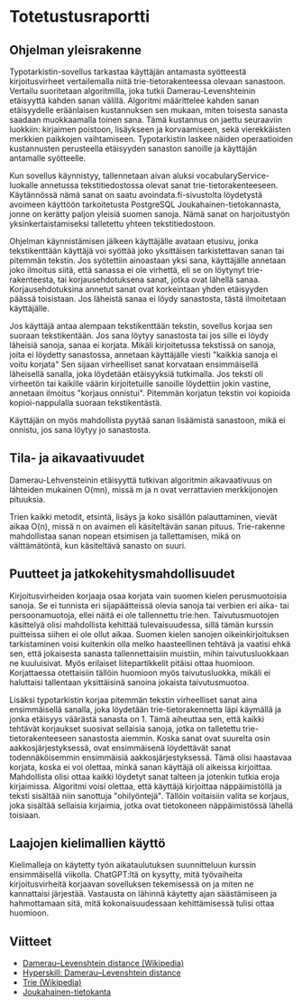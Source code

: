 # Totetustusraportti

## Ohjelman yleisrakenne
Typotarkistin-sovellus tarkastaa käyttäjän antamasta syötteestä kirjoitusvirheet vertailemalla niitä trie-tietorakenteessa olevaan sanastoon. Vertailu suoritetaan algoritmilla, joka tutkii Damerau-Levenshteinin etäisyyttä kahden sanan välillä. Algoritmi määrittelee kahden sanan etäisyydelle eräänlaisen kustannuksen sen mukaan, miten toisesta sanasta saadaan muokkaamalla toinen sana. Tämä kustannus on jaettu seuraaviin luokkiin: kirjaimen poistoon, lisäykseen ja korvaamiseen, sekä vierekkäisten merkkien paikkojen vaihtamiseen. Typotarkistin laskee näiden operaatioiden kustannusten perusteella etäisyyden sanaston sanoille ja käyttäjän antamalle syötteelle. 

Kun sovellus käynnistyy, tallennetaan aivan aluksi vocabularyService-luokalle annetussa tekstitiedostossa olevat sanat trie-tietorakenteeseen. Käytännössä nämä sanat on saatu avoindata.fi-sivustolta löydetystä avoimeen käyttöön tarkoitetusta PostgreSQL Joukahainen-tietokannasta, jonne on kerätty paljon yleisiä suomen sanoja. Nämä sanat on harjoitustyön yksinkertaistamiseksi talletettu yhteen tekstitiedostoon. 

Ohjelman käynnistämisen jälkeen käyttäjälle avataan etusivu, jonka tekstikenttään käyttäjä voi syöttää joko yksittäisen tarkistettavan sanan tai pitemmän tekstin. Jos syötettiin ainoastaan yksi sana, käyttäjälle annetaan joko ilmoitus siitä, että sanassa ei ole virhettä, eli se on löytynyt trie-rakenteesta, tai korjausehdotuksena sanat, jotka ovat lähellä sanaa. Korjausehdotuksina annetut sanat ovat korkeintaan yhden etäisyyden päässä toisistaan. Jos läheistä sanaa ei löydy sanastosta, tästä ilmoitetaan käyttäjälle.

Jos käyttäjä antaa alempaan tekstikenttään tekstin, sovellus korjaa sen suoraan tekstikentään. Jos sana löytyy sanastosta tai jos sille ei löydy läheisiä sanoja, sanaa ei korjata. Mikäli kirjoitetussa tekstissä on sanoja, joita ei löydetty sanastossa, annetaan käyttäjälle viesti "kaikkia sanoja ei voitu korjata" Sen sijaan virheelliset sanat korvataan ensimmäisellä läheisellä sanalla, joka löydetään etäisyyksiä tutkimalla. Jos teksti oli virheetön tai kaikille väärin kirjoitetuille sanoille löydettiin jokin vastine, annetaan ilmoitus "korjaus onnistui".
Pitemmän korjatun tekstin voi kopioida kopioi-nappulalla suoraan tekstikentästä.

Käyttäjän on myös mahdollista pyytää sanan lisäämistä sanastoon, mikä ei onnistu, jos sana löytyy jo sanastosta.

## Tila- ja aikavaativuudet

Damerau-Lehvensteinin etäisyyttä tutkivan algoritmin aikavaativuus on lähteiden mukainen O(mn), missä m ja n ovat verrattavien merkkijonojen pituuksia.

Trien kaikki metodit, etsintä, lisäys ja koko sisällön palauttaminen, vievät aikaa O(n), missä n on avaimen eli käsiteltävän sanan pituus. Trie-rakenne mahdollistaa sanan nopean etsimisen ja tallettamisen, mikä on välttämätöntä, kun käsiteltävä sanasto on suuri.



## Puutteet ja jatkokehitysmahdollisuudet

Kirjoitusvirheiden korjaaja osaa korjata vain suomen kielen perusmuotoisia sanoja. Se ei tunnista eri sijapäätteissä olevia sanoja tai verbien eri aika- tai persoonamuotoja, ellei näitä ei ole tallennettu trie:hen. Taivutusmuotojen käsittelyä olisi mahdollista kehittää tulevaisuudessa, sillä tämän kurssin puitteissa siihen ei ole ollut aikaa. Suomen kielen sanojen oikeinkirjoituksen tarkistaminen voisi kuitenkin olla melko haasteellinen tehtävä ja vaatisi ehkä sen, että jokaisesta sanasta tallennettaisiin muistiin, mihin taivutusluokkaan ne kuuluisivat. Myös erilaiset liitepartikkelit pitäisi ottaa huomioon. Korjattaessa otettaisiin tällöin huomioon myös taivutusluokka, mikäli ei haluttaisi tallentaan yksittäisinä sanoina jokaista taivutusmuotoa.

Lisäksi typotarkistin korjaa pitemmän tekstin virheelliset sanat aina ensimmäisellä sanalla, joka löydetään trie-tietorakennetta läpi käymällä ja jonka etäisyys väärästä sanasta on 1. Tämä aiheuttaa sen, että kaikki tehtävät korjaukset suosivat sellaisia sanoja, jotka on talletettu trie-tietorakenteeseen sanastosta aiemmin. Koska sanat ovat suurelta osin aakkosjärjestyksessä, ovat ensimmäisenä löydettävät sanat todennäköisemmin ensimmäisiä aakkosjärjestyksessä. Tämä olisi haastavaa korjata, koska ei voi olettaa, minkä sanan käyttäjä oli aikeissa kirjoittaa. Mahdollista olisi ottaa kaikki löydetyt sanat talteen ja jotenkin tutkia eroja kirjaimissa. Algoritmi voisi olettaa, että käyttäjä kirjoittaa näppäimistöllä ja teksti sisältää niin sanottuja "ohilyöntejä". Tällöin voitaisiin valita se korjaus, joka sisältää sellaisia kirjaimia, jotka ovat tietokoneen näppäimistössä lähellä toisiaan.


## Laajojen kielimallien käyttö
Kielimalleja on käytetty työn aikataulutuksen suunnitteluun kurssin ensimmäisellä viikolla. ChatGPT:ltä on kysytty, mitä työvaiheita kirjoitusvirheitä korjaavan sovelluksen tekemisessä on ja miten ne kannattaisi järjestää. Vastausta on lähinnä käytetty ajan säästämiseen ja hahmottamaan sitä, mitä kokonaisuudessaan kehittämisessä tulisi ottaa huomioon.

## Viitteet

- [Damerau–Levenshtein distance (Wikipedia)](https://en.wikipedia.org/wiki/Damerau%E2%80%93Levenshtein_distance)
- [Hyperskill: Damerau–Levenshtein distance](https://hyperskill.org/learn/step/18819)
- [Trie (Wikipedia)](https://en.wikipedia.org/wiki/Trie)
- [Joukahainen-tietokanta](https://joukahainen.puimula.org/)

